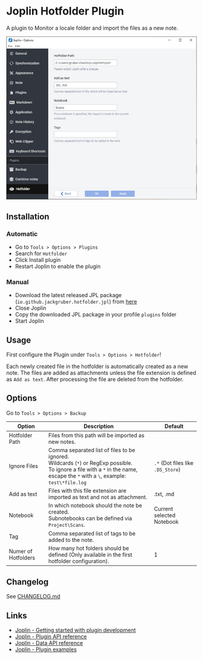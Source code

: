 # Joplin Hotfolder Plugin

A plugin to Monitor a locale folder and import the files as a new note.

<img src="img/main.jpg">

## Installation

### Automatic

- Go to `Tools > Options > Plugins`
- Search for `Hotfolder`
- Click Install plugin
- Restart Joplin to enable the plugin

### Manual

- Download the latest released JPL package (`io.github.jackgruber.hotfolder.jpl`) from [here](https://github.com/JackGruber/joplin-plugin-hotfolder/releases/latest)
- Close Joplin
- Copy the downloaded JPL package in your profile `plugins` folder
- Start Joplin

## Usage

First configure the Plugin under `Tools > Options > Hotfolder`!

Each newly created file in the hotfolder is automatically created as a new note.
The files are added as attachments unless the file extension is defined as `Add as text`.
After processing the file are deleted from the hotfolder.

## Options

Go to `Tools > Options > Backup`

| Option              | Description                                                                                                                                                                          | Default                           |
| ------------------- | ------------------------------------------------------------------------------------------------------------------------------------------------------------------------------------ | --------------------------------- |
| Hotfolder Path      | Files from this path will be imported as new notes.                                                                                                                                  |                                   |
| Ignore Files        | Comma separated list of files to be ignored.<br>Wildcards (`*`) or RegExp possible.<br>To ignore a file with a `*` in the name, escape the `*` with a `\`, example: `test\*file.log` | `.*` (Dot files like `.DS_Store`) |
| Add as text         | Files with this file extension are imported as text and not as attachment.                                                                                                           | .txt, .md                         |
| Notebook            | In which notebook should the note be created. <br> Subnotebooks can be defined via `Project\Scans`.                                                                                  | Current selected Notebook         |
| Tag                 | Comma separated list of tags to be added to the note.                                                                                                                                |                                   |
| Numer of Hotfolders | How many hot folders should be defined (Only available in the first hotfolder configuration).                                                                                        | 1                                 |

## Changelog

See [CHANGELOG.md](CHANGELOG.md)

## Links

- [Joplin - Getting started with plugin development](https://joplinapp.org/api/get_started/plugins/)
- [Joplin - Plugin API reference](https://joplinapp.org/api/references/plugin_api/classes/joplin.html)
- [Joplin - Data API reference](https://joplinapp.org/api/references/rest_api/)
- [Joplin - Plugin examples](https://github.com/laurent22/joplin/tree/dev/packages/app-cli/tests/support/plugins)
